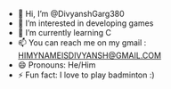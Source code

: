 - 👋 Hi, I’m @DivyanshGarg380
- 👀 I’m interested in developing games
- 🌱 I’m currently learning C
- 📫 You can reach me on my gmail : HIMYNAMEISDIVYANSH@GMAIL.COM
- 😄 Pronouns: He/Him
- ⚡ Fun fact: I love to play badminton :)

<!---
DivyanshGarg380/DivyanshGarg380 is a ✨ special ✨ repository because its `README.md` (this file) appears on your GitHub profile.
You can click the Preview link to take a look at your changes.
--->
